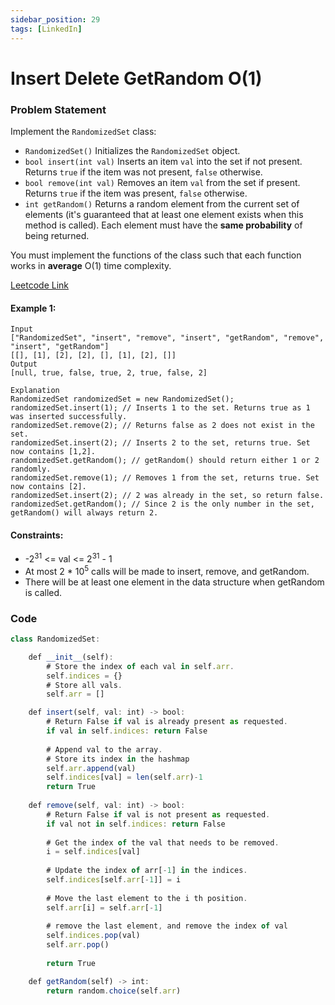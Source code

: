 ```yaml
---
sidebar_position: 29
tags: [LinkedIn]
---
```


# Insert Delete GetRandom O(1)

### Problem Statement

Implement the `RandomizedSet` class:

- `RandomizedSet()` Initializes the `RandomizedSet` object.
- `bool insert(int val)` Inserts an item `val` into the set if not present. Returns `true` if the item was not present, `false` otherwise.
- `bool remove(int val)` Removes an item `val` from the set if present. Returns `true` if the item was present, `false` otherwise.
- `int getRandom()` Returns a random element from the current set of elements (it's guaranteed that at least one element exists when this method is called). Each element must have the **same probability** of being returned.

You must implement the functions of the class such that each function works in **average** O(1) time complexity.

[Leetcode Link](https://leetcode.com/problems/insert-delete-getrandom-o1/)

#### Example 1:

```
Input
["RandomizedSet", "insert", "remove", "insert", "getRandom", "remove", "insert", "getRandom"]
[[], [1], [2], [2], [], [1], [2], []]
Output
[null, true, false, true, 2, true, false, 2]

Explanation
RandomizedSet randomizedSet = new RandomizedSet();
randomizedSet.insert(1); // Inserts 1 to the set. Returns true as 1 was inserted successfully.
randomizedSet.remove(2); // Returns false as 2 does not exist in the set.
randomizedSet.insert(2); // Inserts 2 to the set, returns true. Set now contains [1,2].
randomizedSet.getRandom(); // getRandom() should return either 1 or 2 randomly.
randomizedSet.remove(1); // Removes 1 from the set, returns true. Set now contains [2].
randomizedSet.insert(2); // 2 was already in the set, so return false.
randomizedSet.getRandom(); // Since 2 is the only number in the set, getRandom() will always return 2.
```

#### Constraints:

- -2<sup>31</sup> <= val <= 2<sup>31</sup> - 1
- At most 2 * 10<sup>5</sup> calls will be made to insert, remove, and getRandom.
- There will be at least one element in the data structure when getRandom is called.

### Code

```jsx title="Python"
class RandomizedSet:

    def __init__(self):
        # Store the index of each val in self.arr.
        self.indices = {}
        # Store all vals.
        self.arr = []

    def insert(self, val: int) -> bool:
        # Return False if val is already present as requested.
        if val in self.indices: return False
        
        # Append val to the array.
        # Store its index in the hashmap
        self.arr.append(val)
        self.indices[val] = len(self.arr)-1
        return True
    
    def remove(self, val: int) -> bool:
        # Return False if val is not present as requested.
        if val not in self.indices: return False
        
        # Get the index of the val that needs to be removed.
        i = self.indices[val]
        
        # Update the index of arr[-1] in the indices.
        self.indices[self.arr[-1]] = i
        
        # Move the last element to the i th position.
        self.arr[i] = self.arr[-1]
        
        # remove the last element, and remove the index of val
        self.indices.pop(val)
        self.arr.pop()
        
        return True

    def getRandom(self) -> int:
        return random.choice(self.arr)
```
